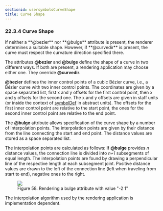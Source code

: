 ```yaml
---
sectionid: usersymbolsCurveShape
title: Curve Shape
---
```



<h3 id="usersymbolsCurveShape">
   <span class="headingNumber">22.3.4</span>
   <span class="head">Curve Shape</span>
</h3>
If neither a **@bezier** nor **@bulge** attribute is present, the renderer
determines a suitable shape. However, if **@curvedir** is present, the curve must
respect the curvature direction specified there.

The attributes **@bezier** and **@bulge** define the shape of a curve in two
different ways. If both are present, a rendering application may choose either one.
They
override **@curvedir**.

**@bezier** defines the inner control points of a cubic Bézier curve, i.e., a Bézier
curve with two inner control points. The coordinates are given by a space separated
list,
first x and y offsets for the first control point, then x and y offsets for the second
one.
The x and y offsets are given in staff units (or inside the context of 
<a class="link_odd_elementSpec" href="/v3/elements/symbolDef">symbolDef</a> in abstract units). The offsets for the first inner control point are
relative to the start point, the ones for the second inner control point are relative
to the
end point.


<!--<p>{PROBLEM: Samples converted from MusicXML seem to use MusicXML tenth, which doesn't make
        sense in the context of MEI.}</p>-->
The **@bulge** attribute allows specification of the curve shape by a number of
interpolation points. The interpolation points are given by their distance from the
line
connecting the start and end point. The distance values are stored as a space separated
list.

The interpolation points are calculated as follows: If **@bulge** provides
*n* distance values, the connection line is divided into
*n+1* subsegments of equal length. The interpolation points are found by
drawing a perpendicular line of the respective length at each subsegment joint. Positive
distance values are drawn to the left of the connection line (left when traveling
from start
to end), negative ones to the right.


<figure class="figure">
   <img src="../../../../guidelines/3.0.0/Images/modules/usersymbols/bulge.png" class="img-responsive"></img>
   <figcaption class="figure-caption">Figure 58. Rendering a bulge attribute with value "-2 1"</figcaption>
</figure>
The interpolation algorithm used by the rendering application is implementation
dependent.

